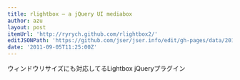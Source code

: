 ```yaml
---
title: rlightbox – a jQuery UI mediabox
author: azu
layout: post
itemUrl: 'http://ryrych.github.com/rlightbox2/'
editJSONPath: 'https://github.com/jser/jser.info/edit/gh-pages/data/2011/09/index.json'
date: '2011-09-05T11:25:00Z'
---
```

ウィンドウリサイズにも対応してるLightbox jQueryプラグイン
